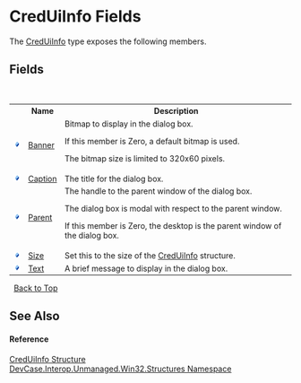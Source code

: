 # CredUiInfo Fields
 

The <a href="T_DevCase_Interop_Unmanaged_Win32_Structures_CredUiInfo">CredUiInfo</a> type exposes the following members.


## Fields
&nbsp;<table><tr><th></th><th>Name</th><th>Description</th></tr><tr><td>![Public field](media/pubfield.gif "Public field")</td><td><a href="F_DevCase_Interop_Unmanaged_Win32_Structures_CredUiInfo_Banner">Banner</a></td><td>
Bitmap to display in the dialog box. 

 If this member is Zero, a default bitmap is used. 

 The bitmap size is limited to 320x60 pixels.</td></tr><tr><td>![Public field](media/pubfield.gif "Public field")</td><td><a href="F_DevCase_Interop_Unmanaged_Win32_Structures_CredUiInfo_Caption">Caption</a></td><td>
The title for the dialog box.</td></tr><tr><td>![Public field](media/pubfield.gif "Public field")</td><td><a href="F_DevCase_Interop_Unmanaged_Win32_Structures_CredUiInfo_Parent">Parent</a></td><td>
The handle to the parent window of the dialog box. 

 The dialog box is modal with respect to the parent window. 

 If this member is Zero, the desktop is the parent window of the dialog box.</td></tr><tr><td>![Public field](media/pubfield.gif "Public field")</td><td><a href="F_DevCase_Interop_Unmanaged_Win32_Structures_CredUiInfo_Size">Size</a></td><td>
Set this to the size of the <a href="T_DevCase_Interop_Unmanaged_Win32_Structures_CredUiInfo">CredUiInfo</a> structure.</td></tr><tr><td>![Public field](media/pubfield.gif "Public field")</td><td><a href="F_DevCase_Interop_Unmanaged_Win32_Structures_CredUiInfo_Text">Text</a></td><td>
A brief message to display in the dialog box.</td></tr></table>&nbsp;
<a href="#creduiinfo-fields">Back to Top</a>

## See Also


#### Reference
<a href="T_DevCase_Interop_Unmanaged_Win32_Structures_CredUiInfo">CredUiInfo Structure</a><br /><a href="N_DevCase_Interop_Unmanaged_Win32_Structures">DevCase.Interop.Unmanaged.Win32.Structures Namespace</a><br />